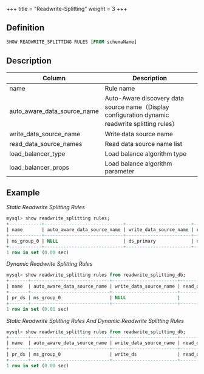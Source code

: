 +++
title = "Readwrite-Splitting"
weight = 3
+++

## Definition

```sql
SHOW READWRITE_SPLITTING RULES [FROM schemaName]
```

## Description

| Column                      | Description                          |
| --------------------------- | ------------------------------------ |
| name                        | Rule name                            |
| auto_aware_data_source_name | Auto-Aware discovery data source name（Display configuration dynamic readwrite splitting rules）|
| write_data_source_name      | Write data source name                |
| read_data_source_names      | Read data source name list            |
| load_balancer_type          | Load balance algorithm type           |
| load_balancer_props         | Load balance algorithm parameter      |

## Example

*Static Readwrite Splitting Rules*
```sql
mysql> show readwrite_splitting rules;
+------------+-----------------------------+------------------------+------------------------+--------------------+---------------------+
| name       | auto_aware_data_source_name | write_data_source_name | read_data_source_names | load_balancer_type | load_balancer_props |
+------------+-----------------------------+------------------------+------------------------+--------------------+---------------------+
| ms_group_0 | NULL                        | ds_primary             | ds_slave_0, ds_slave_1 | random             |                     |
+------------+-----------------------------+------------------------+------------------------+--------------------+---------------------+
1 row in set (0.00 sec)
```

*Dynamic Readwrite Splitting Rules*
```sql
mysql> show readwrite_splitting rules from readwrite_splitting_db;
+-------+-----------------------------+------------------------+------------------------+--------------------+---------------------+
| name  | auto_aware_data_source_name | write_data_source_name | read_data_source_names | load_balancer_type | load_balancer_props |
+-------+-----------------------------+------------------------+------------------------+--------------------+---------------------+
| pr_ds | ms_group_0                  | NULL                   |                        | random             | read_weight=2:1     |
+-------+-----------------------------+------------------------+------------------------+--------------------+---------------------+
1 row in set (0.01 sec)
```

*Static Readwrite Splitting Rules And Dynamic Readwrite Splitting Rules*
```sql
mysql> show readwrite_splitting rules from readwrite_splitting_db;
+-------+-----------------------------+------------------------+------------------------+--------------------+---------------------+
| name  | auto_aware_data_source_name | write_data_source_name | read_data_source_names | load_balancer_type | load_balancer_props |
+-------+-----------------------------+------------------------+------------------------+--------------------+---------------------+
| pr_ds | ms_group_0                  | write_ds               | read_ds_0, read_ds_1   | random             | read_weight=2:1     |
+-------+-----------------------------+------------------------+------------------------+--------------------+---------------------+
1 row in set (0.00 sec)
```
